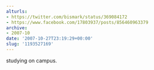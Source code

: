 ```yaml
---
alturls:
- https://twitter.com/bismark/status/369084172
- https://www.facebook.com/17803937/posts/856460963379
archive:
- 2007-10
date: '2007-10-27T23:19:29+00:00'
slug: '1193527169'
---
```


studying on campus.

